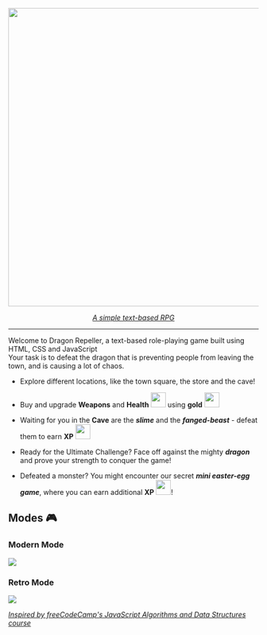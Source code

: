 <div align="center">  

<p align="center">
    <img src="https://dragon-repeller.pages.dev/assets/images/thumbnails/transparent.png" width="600">
</p>

<a href="https://dragon-repeller.pages.dev"><em>A simple text-based RPG</em></a>

</div>  
  
-----  

Welcome to Dragon Repeller, a text-based role-playing game built using HTML, CSS and JavaScript
<br>
Your task is to defeat the dragon that is preventing people from leaving the town, and is causing a lot of chaos.
<br>
- Explore different locations, like the town square, the store and the cave!
- Buy and upgrade **Weapons** and **Health** <img src="https://dragon-repeller.pages.dev/assets/images/game/heart/heart.png" width=30px> using **gold** <img src="https://dragon-repeller.pages.dev/assets/images/game/coin/coin.png" width=30px>
- Waiting for you in the **Cave** are the ***slime*** and the ***fanged-beast*** - defeat them to earn **XP** <img src="https://dragon-repeller.pages.dev/assets/images/game/star/star.png" width=30px>

- Ready for the Ultimate Challenge? Face off against the mighty ***dragon*** and prove your strength to conquer the game!
- Defeated a monster? You might encounter our secret ***mini easter-egg game***, where you can earn additional **XP** <img src="https://dragon-repeller.pages.dev/assets/images/game/star/star.png" width=30px>!

## Modes 🎮
### Modern Mode
<img src="https://dragon-repeller.pages.dev/assets/images/thumbnails/modern.png">

### Retro Mode
<img src="https://dragon-repeller.pages.dev/assets/images/thumbnails/retro.png">

<a href="https://www.freecodecamp.org/learn/javascript-algorithms-and-data-structures-v8/learn-basic-javascript-by-building-a-role-playing-game/step-1"><em>Inspired by freeCodeCamp's JavaScript Algorithms and Data Structures course</em></a>